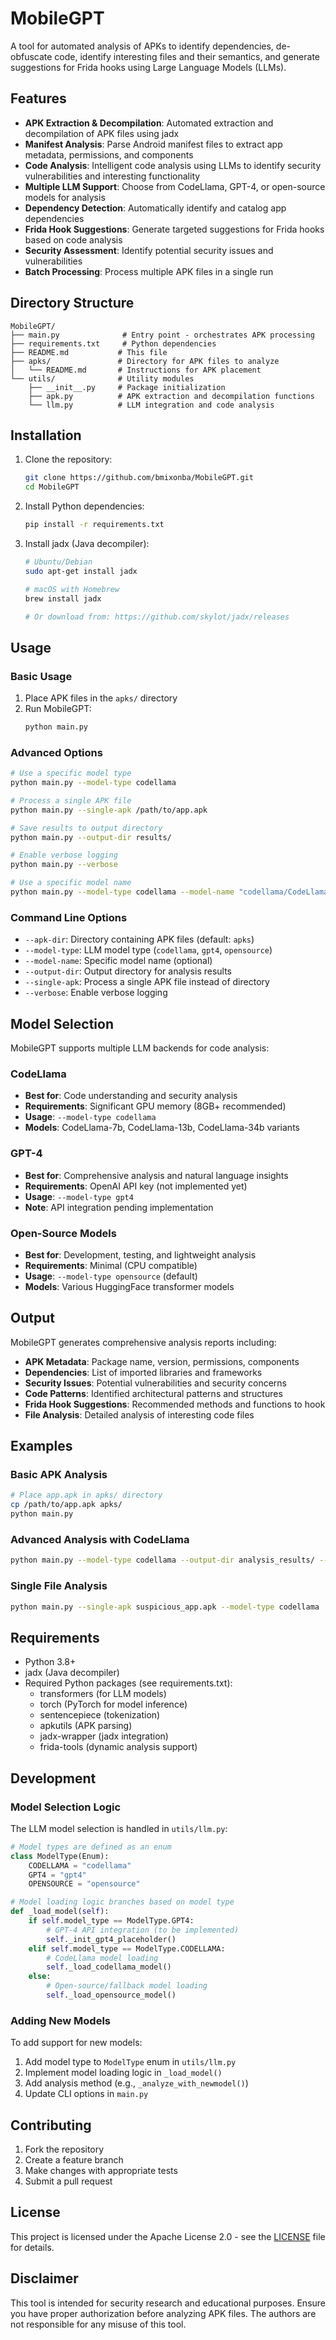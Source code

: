 # MobileGPT

A tool for automated analysis of APKs to identify dependencies, de-obfuscate code, identify interesting files and their semantics, and generate suggestions for Frida hooks using Large Language Models (LLMs).

## Features

- **APK Extraction & Decompilation**: Automated extraction and decompilation of APK files using jadx
- **Manifest Analysis**: Parse Android manifest files to extract app metadata, permissions, and components
- **Code Analysis**: Intelligent code analysis using LLMs to identify security vulnerabilities and interesting functionality
- **Multiple LLM Support**: Choose from CodeLlama, GPT-4, or open-source models for analysis
- **Dependency Detection**: Automatically identify and catalog app dependencies
- **Frida Hook Suggestions**: Generate targeted suggestions for Frida hooks based on code analysis
- **Security Assessment**: Identify potential security issues and vulnerabilities
- **Batch Processing**: Process multiple APK files in a single run

## Directory Structure

```
MobileGPT/
├── main.py              # Entry point - orchestrates APK processing
├── requirements.txt     # Python dependencies
├── README.md           # This file
├── apks/               # Directory for APK files to analyze
│   └── README.md       # Instructions for APK placement
└── utils/              # Utility modules
    ├── __init__.py     # Package initialization
    ├── apk.py          # APK extraction and decompilation functions
    └── llm.py          # LLM integration and code analysis
```

## Installation

1. Clone the repository:
   ```bash
   git clone https://github.com/bmixonba/MobileGPT.git
   cd MobileGPT
   ```

2. Install Python dependencies:
   ```bash
   pip install -r requirements.txt
   ```

3. Install jadx (Java decompiler):
   ```bash
   # Ubuntu/Debian
   sudo apt-get install jadx
   
   # macOS with Homebrew
   brew install jadx
   
   # Or download from: https://github.com/skylot/jadx/releases
   ```

## Usage

### Basic Usage

1. Place APK files in the `apks/` directory
2. Run MobileGPT:
   ```bash
   python main.py
   ```

### Advanced Options

```bash
# Use a specific model type
python main.py --model-type codellama

# Process a single APK file
python main.py --single-apk /path/to/app.apk

# Save results to output directory
python main.py --output-dir results/

# Enable verbose logging
python main.py --verbose

# Use a specific model name
python main.py --model-type codellama --model-name "codellama/CodeLlama-13b-Instruct-hf"
```

### Command Line Options

- `--apk-dir`: Directory containing APK files (default: `apks`)
- `--model-type`: LLM model type (`codellama`, `gpt4`, `opensource`)
- `--model-name`: Specific model name (optional)
- `--output-dir`: Output directory for analysis results
- `--single-apk`: Process a single APK file instead of directory
- `--verbose`: Enable verbose logging

## Model Selection

MobileGPT supports multiple LLM backends for code analysis:

### CodeLlama
- **Best for**: Code understanding and security analysis
- **Requirements**: Significant GPU memory (8GB+ recommended)
- **Usage**: `--model-type codellama`
- **Models**: CodeLlama-7b, CodeLlama-13b, CodeLlama-34b variants

### GPT-4
- **Best for**: Comprehensive analysis and natural language insights
- **Requirements**: OpenAI API key (not implemented yet)
- **Usage**: `--model-type gpt4`
- **Note**: API integration pending implementation

### Open-Source Models
- **Best for**: Development, testing, and lightweight analysis
- **Requirements**: Minimal (CPU compatible)
- **Usage**: `--model-type opensource` (default)
- **Models**: Various HuggingFace transformer models

## Output

MobileGPT generates comprehensive analysis reports including:

- **APK Metadata**: Package name, version, permissions, components
- **Dependencies**: List of imported libraries and frameworks
- **Security Issues**: Potential vulnerabilities and security concerns
- **Code Patterns**: Identified architectural patterns and structures
- **Frida Hook Suggestions**: Recommended methods and functions to hook
- **File Analysis**: Detailed analysis of interesting code files

## Examples

### Basic APK Analysis
```bash
# Place app.apk in apks/ directory
cp /path/to/app.apk apks/
python main.py
```

### Advanced Analysis with CodeLlama
```bash
python main.py --model-type codellama --output-dir analysis_results/ --verbose
```

### Single File Analysis
```bash
python main.py --single-apk suspicious_app.apk --model-type codellama
```

## Requirements

- Python 3.8+
- jadx (Java decompiler)
- Required Python packages (see requirements.txt):
  - transformers (for LLM models)
  - torch (PyTorch for model inference)
  - sentencepiece (tokenization)
  - apkutils (APK parsing)
  - jadx-wrapper (jadx integration)
  - frida-tools (dynamic analysis support)

## Development

### Model Selection Logic

The LLM model selection is handled in `utils/llm.py`:

```python
# Model types are defined as an enum
class ModelType(Enum):
    CODELLAMA = "codellama"
    GPT4 = "gpt4"
    OPENSOURCE = "opensource"

# Model loading logic branches based on model type
def _load_model(self):
    if self.model_type == ModelType.GPT4:
        # GPT-4 API integration (to be implemented)
        self._init_gpt4_placeholder()
    elif self.model_type == ModelType.CODELLAMA:
        # CodeLlama model loading
        self._load_codellama_model()
    else:
        # Open-source/fallback model loading
        self._load_opensource_model()
```

### Adding New Models

To add support for new models:

1. Add model type to `ModelType` enum in `utils/llm.py`
2. Implement model loading logic in `_load_model()`
3. Add analysis method (e.g., `_analyze_with_newmodel()`)
4. Update CLI options in `main.py`

## Contributing

1. Fork the repository
2. Create a feature branch
3. Make changes with appropriate tests
4. Submit a pull request

## License

This project is licensed under the Apache License 2.0 - see the [LICENSE](LICENSE) file for details.

## Disclaimer

This tool is intended for security research and educational purposes. Ensure you have proper authorization before analyzing APK files. The authors are not responsible for any misuse of this tool.
